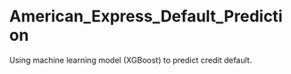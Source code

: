 # American_Express_Default_Prediction
Using machine learning model (XGBoost) to predict credit default.
